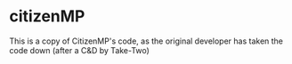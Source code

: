 # citizenMP

This is a copy of CitizenMP's code, as the original developer has taken the code down (after a C&D by Take-Two)
